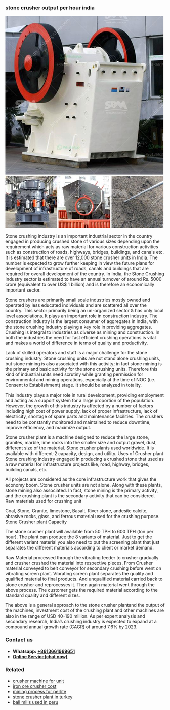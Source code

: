 <h3>stone crusher output per hour india</h3><img src='1706767245.jpg' alt=''><p>Stone crushing industry is an important industrial sector in the country engaged in producing crushed stone of various sizes depending upon the requirement which acts as raw material for various construction activities such as construction of roads, highways, bridges, buildings, and canals etc. It is estimated that there are over 12,000 stone crusher units in India. The number is expected to grow further keeping in view the future plans for development of infrastructure of roads, canals and buildings that are required for overall development of the country. In India, the Stone Crushing Industry sector is estimated to have an annual turnover of around Rs. 5000 crore (equivalent to over US$ 1 billion) and is therefore an economically important sector.</p><p>Stone crushers are primarily small scale industries mostly owned and operated by less educated individuals and are scattered all over the country. This sector primarily being an un-organized sector & has only local level associations. It plays an important role in construction industry. The construction industry is the largest consumer of aggregates in India, with the stone crushing industry playing a key role in providing aggregates. Crushing is integral to industries as diverse as mining and construction. In both the industries the need for fast efficient crushing operations is vital and makes a world of difference in terms of quality and productivity.</p><p>Lack of skilled operators and staff is a major challenge for the stone crushing industry. Stone crushing units are not stand alone crushing units, but stone mining is also associated with this activity; in fact stone mining is the primary and basic activity for the stone crushing units. Therefore this kind of industrial units need scrutiny while granting permission for environmental and mining operations, especially at the time of NOC (i.e. Consent to Establishment) stage. It should be analyzed in totality.</p><p>This industry plays a major role in rural development, providing employment and acting as a support system for a large proportion of the population. However, the growth of this industry is affected by a number of factors including high cost of power supply, lack of proper infrastructure, lack of electricity, shortage of spare parts and maintenance facilities. The crushers need to be constantly monitored and maintained to reduce downtime, improve efficiency, and maximize output.</p><p>Stone crusher plant is a machine designed to reduce the large stone, granites, marble, lime rocks into the smaller size and output gravel, dust, different size of the material. Stone crusher plants used worldwide. It is available with different-2 capacity, design, and utility. Uses of Crusher plant Stone crushing industry engaged in producing a crushed stone that used as a raw material for infrastructure projects like, road, highway, bridges, building canals, etc.</p><p>All projects are considered as the core infrastructure work that gives the economy boom. Stone crusher units are not alone. Along with these plants, stone mining also associated. In fact, stone mining is the primary activity, and the crushing plant is the secondary activity that can be considered. Raw materials used for crushing unit</p><p>Coal, Stone, Granite, limestone, Basalt, River stone, andesite calcite, abrasive rocks, glass, and ferrous material used for the crushing purpose. Stone Crusher plant Capacity</p><p>The stone crusher plant will available from 50 TPH to 600 TPH (ton per hour). The plant can produce the 8 variants of material. Just to get the different variant material you also need to put the screening plant that just separates the different materials according to client or market demand.</p><p>Raw Material processed through the vibrating feeder to crusher gradually and crusher crushed the material into respective pieces. From Crusher material conveyed to belt conveyor for secondary crushing before went on vibrating screen plant. Vibrating screen plant separates the quality and qualified material to final products. And unqualified material carried back to stone crusher and reprocesses it. Then again material went through the above process. The customer gets the required material according to the standard quality and different sizes.</p><p>The above is a general approach to the stone crusher plantand the output of the machines, investment cost of the crushing plant and other machines are also in the range of USD 40-190 million. As per expert analysis and secondary research, India’s crushing industry is expected to expand at a compound annual growth rate (CAGR) of around 7.6% by 2023.</p><h3>Contact us</h3><ul><li><strong>Whatsapp:&nbsp;<a href="https://wa.me/8613661969651">+8613661969651</a></strong></li><li><a href="https://swt.shibang-china.com/?git&amp;zhl&amp;stone crusher output per hour india"><strong>Online Service(chat now)</strong></a></li></ul><h3>Related</h3><ul><li><a href='crusher machine for unit.md'>crusher machine for unit</a></li><li><a href='iron ore crusher cost.md'>iron ore crusher cost</a></li><li><a href='mining process for perlite.md'>mining process for perlite</a></li><li><a href='stone crusher plant in turkey.md'>stone crusher plant in turkey</a></li><li><a href='ball mills used in peru.md'>ball mills used in peru</a></li></ul>